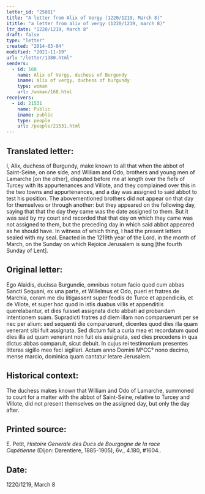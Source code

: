 ```yaml
---
letter_id: "25081"
title: "A letter from Alix of Vergy (1220/1219, March 8)"
ititle: "a letter from alix of vergy (1220/1219, march 8)"
ltr_date: "1220/1219, March 8"
draft: false
type: "letter"
created: "2014-03-04"
modified: "2021-11-19"
url: "/letter/1380.html"
senders:
  - id: 168
    name: Alix of Vergy, duchess of Burgundy
    iname: alix of vergy, duchess of burgundy
    type: woman
    url: /woman/168.html
receivers:
  - id: 21531
    name: Public
    iname: public
    type: people
    url: /people/21531.html
---
```

<h2> Translated letter:</h2>I, Alix, duchess of Burgundy, make known to all that when the abbot of Saint-Seine, on one side, and William and Odo, brothers and young men of Lamarche [on the other], disputed before me at length over the fiefs of Turcey with its appurtenances and Villote, and they complained over this in the two towns and appurtenances, and a day was assigned to said abbot to test his position.  The abovementioned brothers did not appear on that day for themselves or through another:  but they appeared on the following day, saying that that the day they came was the date assigned to them.  But it was said by my court and recorded that that day on which they came was not assigned to them, but the preceding day in which said abbot appeared as he should have.  In witness of which thing, I had the present letters sealed with my seal.  Enacted in the 1219th year of the Lord, in the month of March, on the Sunday on which Rejoice Jerusalem is sung [the fourth Sunday of Lent].
<h2 class="mt-4"> Original letter:</h2>Ego Alaidis, ducissa Burgundie, omnibus notum facio quod cum abbas Sancti Sequani, ex una parte, et Willelmus et Odo, pueri et fratres de Marchia, coram me diu litigassent super feodis de Turce et appendiciis, et de Vilote, et super hoc quod in istis duabus villis et appenditiis querelabantur, et dies fuisset assignata dicto abbati ad probandam intentionem suam. Supradicti fratres ad diem illam non comparuerunt per se nec per alium: sed sequenti die comparuerunt, dicentes quod dies illa quam venerant sibi fuit assignata. Sed dictum fuit a curia mea et recordatum quod dies illa ad quam venerant non fuit eis assignata, sed dies precedens in qua dictus abbas comparuit, sicut debuit. In cujus rei testimonium presentes Iitteras sigillo meo feci sigillari. Actum anno Domini M°CC° nono decimo, mense marcio, dominica quam  cantatur letare Jerusalem.
<h2 class="mt-4"> Historical context:</h2>The duchess makes known that William and Odo of Lamarche, summoned to court for a matter with the abbot of Saint-Seine, relative to Turcey and Villote, did not present themselves on the assigned day, but only the day after.
<h2 class="mt-4"> Printed source:</h2><p>E. Petit,&nbsp;<em>Histoire Generale des Ducs de Bourgogne&nbsp;</em><i>de la race Capétienne&nbsp;</i>(Dijon: Darentiere, 1885-1905), 6v., 4.180, #1604..</p><h2 class="mt-4"> Date:</h2>1220/1219, March 8